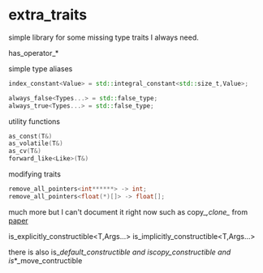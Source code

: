 # extra_traits

simple library for some missing type traits I always need.


has_operator_*

simple type aliases


```cpp
index_constant<Value> = std::integral_constant<std::size_t,Value>;

always_false<Types...> = std::false_type;
always_true<Types...> = std::false_type;

```

utility functions

```cpp
as_const(T&)
as_volatile(T&)
as_cv(T&)
forward_like<Like>(T&)
```

modifying traits
```cpp
remove_all_pointers<int******> -> int;
remove_all_pointers<float(*)[]> -> float[];
```


much more but I can't document it right now such as copy_*,clone_* from [paper](https://www.open-std.org/jtc1/sc22/wg21/docs/papers/2018/p1016r0.pdf)

is_explicitly_constructible<T,Args...>
is_implicitly_constructible<T,Args...>

there is also is_*_default_constructible and is_*_copy_constructible and is_*_move_contructible

